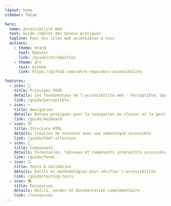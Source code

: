 ```yaml
---
layout: home
sidebar: false

hero:
  name: Accessibilité Web
  text: Guide complet des bonnes pratiques
  tagline: Pour des sites web accessibles à tous
  actions:
    - theme: brand
      text: Débuter
      link: /guide/introduction
    - theme: alt
      text: GitHub
      link: https://github.com/votre-repo/docs-accessibilite

features:
  - icon: 🎯
    title: Principes POUR
    details: Les fondamentaux de l'accessibilité web - Perceptible, Opérable, Understandable, Robust
    link: /guide/perceptible
  - icon: ⌨️
    title: Navigation
    details: Bonnes pratiques pour la navigation au clavier et la gestion du focus
    link: /guide/keyboard
  - icon: 🏗️
    title: Structure HTML
    details: Création de contenus avec une sémantique accessible
    link: /guide/html-structure
  - icon: 📱
    title: Composants
    details: Formulaires, tableaux et composants interactifs accessibles
    link: /guide/forms
  - icon: 🔍
    title: Tests & Validation
    details: Outils et méthodologies pour vérifier l'accessibilité
    link: /guide/testing-tools
  - icon: 📚
    title: Ressources
    details: Outils, normes et documentation complémentaire
    link: /ressources
---
```

